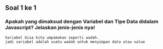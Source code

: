 ## Soal 1 ke 1
### Apakah yang dimaksud dengan Variabel dan Tipe Data didalam Javascript? Jelaskan jenis-jenis nya!
    Variabel bisa kita umpamakan seperti wadah.
    jadi variabel adalah suatu wadah untuk menyimpan data atau value